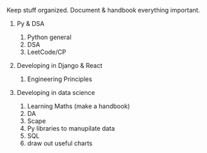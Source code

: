 Keep stuff organized. Document & handbook everything important. 

1. Py & DSA
    1. Python general
    2. DSA
    3. LeetCode/CP  

1. Developing in Django & React 
    1. Engineering Principles 

1. Developing in data science
    1. Learning Maths (make a handbook)
    2. DA
      1. Scape 
      2. Py libraries to manupilate data
      3. SQL
      4. draw out useful charts

